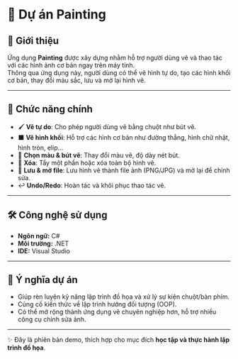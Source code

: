 # 🎨 Dự án Painting

## 📝 Giới thiệu
Ứng dụng **Painting** được xây dựng nhằm hỗ trợ người dùng vẽ và thao tác với các hình ảnh cơ bản ngay trên máy tính.  
Thông qua ứng dụng này, người dùng có thể vẽ hình tự do, tạo các hình khối cơ bản, thay đổi màu sắc, lưu và mở lại hình vẽ.  

---

## 🚀 Chức năng chính
- 🖌️ **Vẽ tự do**: Cho phép người dùng vẽ bằng chuột như bút vẽ.  
- ⬛ **Vẽ hình khối**: Hỗ trợ các hình cơ bản như đường thẳng, hình chữ nhật, hình tròn, elip...  
- 🎨 **Chọn màu & bút vẽ**: Thay đổi màu vẽ, độ dày nét bút.  
- 🧹 **Xóa**: Tẩy một phần hoặc xóa toàn bộ hình vẽ.  
- 💾 **Lưu & mở file**: Lưu hình vẽ thành file ảnh (PNG/JPG) và mở lại để chỉnh sửa.  
- ↩️ **Undo/Redo**: Hoàn tác và khôi phục thao tác vẽ.  

---

## 🛠️ Công nghệ sử dụng
- **Ngôn ngữ:** C# 
- **Môi trường:** .NET 
- **IDE:** Visual Studio 

---

## 🎯 Ý nghĩa dự án
- Giúp rèn luyện kỹ năng lập trình đồ họa và xử lý sự kiện chuột/bàn phím.  
- Củng cố kiến thức về lập trình hướng đối tượng (OOP).  
- Có thể mở rộng thành ứng dụng vẽ chuyên nghiệp hơn, hỗ trợ nhiều công cụ chỉnh sửa ảnh.  

---

✨ Đây là phiên bản demo, thích hợp cho mục đích **học tập và thực hành lập trình đồ họa**.  
